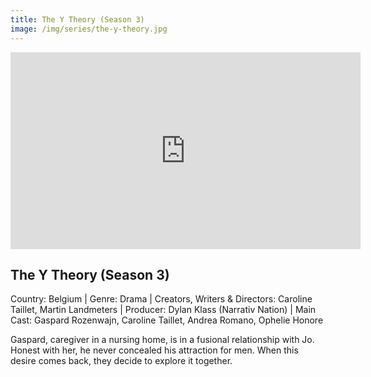 ```yaml
---
title: The Y Theory (Season 3)
image: /img/series/the-y-theory.jpg
---
```

<iframe width="560" height="315" src="https://www.youtube.com/embed/CmBNQUCoVzg" frameborder="0" allow="accelerometer; autoplay; encrypted-media; gyroscope; picture-in-picture" allowfullscreen></iframe>

## The Y Theory (Season 3)
Country: Belgium | Genre: Drama | Creators, Writers & Directors: Caroline Taillet, Martin Landmeters | Producer: Dylan Klass (Narrativ Nation) | Main Cast: Gaspard Rozenwajn, Caroline Taillet, Andrea Romano, Ophelie Honore

Gaspard, caregiver in a nursing home, is in a fusional relationship with Jo. Honest with her, he never concealed his attraction for men. When this desire comes back, they decide to explore it together.
